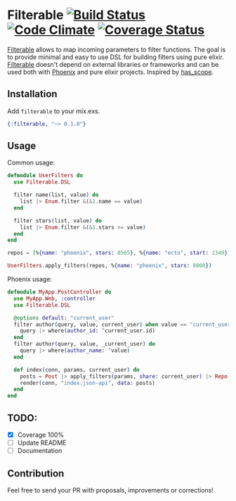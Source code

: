 # Filterable [![Build Status](https://travis-ci.org/omohokcoj/filterable.svg?branch=master)](https://travis-ci.org/omohokcoj/filterable) [![Code Climate](https://codeclimate.com/github/omohokcoj/filterable/badges/gpa.svg)](https://codeclimate.com/github/omohokcoj/filterable) [![Coverage Status](https://coveralls.io/repos/github/omohokcoj/filterable/badge.svg?branch=master)](https://coveralls.io/github/omohokcoj/filterable?branch=master)

[Filterable](https://github.com/omohokcoj/filterable) allows to map incoming parameters to filter functions.
The goal is to provide minimal and easy to use DSL for building filters using pure elixir.
[Filterable](https://github.com/omohokcoj/filterable) doesn't depend on external libraries or frameworks and can be used both with [Phoenix](https://github.com/phoenixframework/phoenix) and pure elixir projects.
Inspired by [has_scope](https://github.com/plataformatec/has_scope).

## Installation

Add `filterable` to your mix.exs.

```elixir
{:filterable, "~> 0.1.0"}
```

## Usage

Common usage:

```elixir
defmodule UserFilters do
  use Filterable.DSL

  filter name(list, value) do
    list |> Enum.filter &(&1.name == value)
  end

  filter stars(list, value) do
    list |> Enum.filter &(&1.stars >= value)
  end
end

repos = [%{name: "phoenix", stars: 8565}, %{name: "ecto", start: 2349}]

UserFilters.apply_filters(repos, %{name: "phoenix", stars: 8000})
```

Phoenix usage:

```elixir
defmodule MyApp.PostController do
  use MyApp.Web, :controller
  use Filterable.DSL

  @options default: "current_user"
  filter author(query, value, current_user) when value == "current_user" do
    query |> where(author_id: ^current_user.id)
  end
  filter author(query, value, _current_user) do
    query |> where(author_name: ^value)
  end

  def index(conn, params, current_user) do
    posts = Post |> apply_filters(params, share: current_user) |> Repo.all
    render(conn, "index.json-api", data: posts)
  end
end
```

## TODO:

- [X] Coverage 100%
- [ ] Update README
- [ ] Documentation

## Contribution

Feel free to send your PR with proposals, improvements or corrections!
